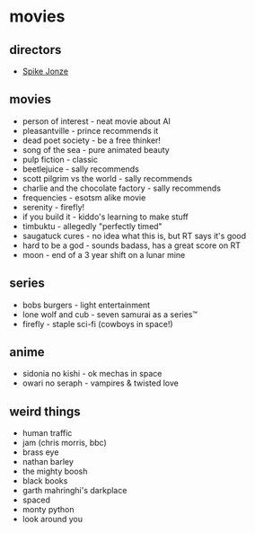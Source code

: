 # movies

## directors
- [Spike Jonze](http://www.imdb.com/name/nm0005069/)

## movies
- person of interest - neat movie about AI
- pleasantville - prince recommends it
- dead poet society - be a free thinker!
- song of the sea - pure animated beauty
- pulp fiction - classic
- beetlejuice - sally recommends
- scott pilgrim vs the world - sally recommends
- charlie and the chocolate factory - sally recommends
- frequencies - esotsm alike movie
- serenity - firefly!
- if you build it - kiddo's learning to make stuff
- timbuktu - allegedly "perfectly timed"
- saugatuck cures - no idea what this is, but RT says it's good
- hard to be a god - sounds badass, has a great score on RT
- moon - end of a 3 year shift on a lunar mine

## series
- bobs burgers - light entertainment
- lone wolf and cub - seven samurai as a series™
- firefly - staple sci-fi (cowboys in space!)

## anime
- sidonia no kishi - ok mechas in space
- owari no seraph - vampires & twisted love

## weird things
- human traffic
- jam (chris morris, bbc)
- brass eye
- nathan barley
- the mighty boosh
- black books
- garth mahringhi's darkplace
- spaced
- monty python
- look around you

